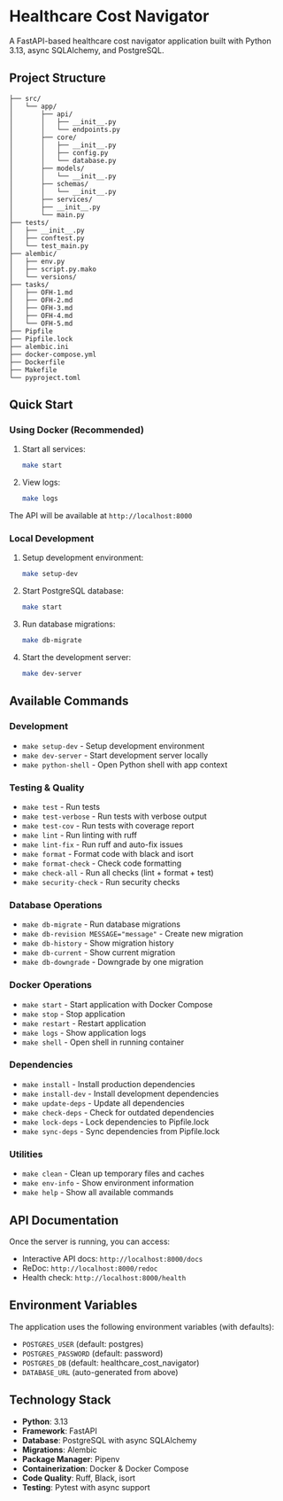 # Healthcare Cost Navigator

A FastAPI-based healthcare cost navigator application built with Python 3.13, async SQLAlchemy, and PostgreSQL.

## Project Structure

```
├── src/
│   └── app/
│       ├── api/
│       │   ├── __init__.py
│       │   └── endpoints.py
│       ├── core/
│       │   ├── __init__.py
│       │   ├── config.py
│       │   └── database.py
│       ├── models/
│       │   └── __init__.py
│       ├── schemas/
│       │   └── __init__.py
│       ├── services/
│       ├── __init__.py
│       └── main.py
├── tests/
│   ├── __init__.py
│   ├── conftest.py
│   └── test_main.py
├── alembic/
│   ├── env.py
│   ├── script.py.mako
│   └── versions/
├── tasks/
│   ├── OFH-1.md
│   ├── OFH-2.md
│   ├── OFH-3.md
│   ├── OFH-4.md
│   └── OFH-5.md
├── Pipfile
├── Pipfile.lock
├── alembic.ini
├── docker-compose.yml
├── Dockerfile
├── Makefile
└── pyproject.toml
```

## Quick Start

### Using Docker (Recommended)

1. Start all services:
   ```bash
   make start
   ```

2. View logs:
   ```bash
   make logs
   ```

The API will be available at `http://localhost:8000`

### Local Development

1. Setup development environment:
   ```bash
   make setup-dev
   ```

2. Start PostgreSQL database:
   ```bash
   make start
   ```

3. Run database migrations:
   ```bash
   make db-migrate
   ```

4. Start the development server:
   ```bash
   make dev-server
   ```

## Available Commands

### Development
- `make setup-dev` - Setup development environment
- `make dev-server` - Start development server locally
- `make python-shell` - Open Python shell with app context

### Testing & Quality
- `make test` - Run tests
- `make test-verbose` - Run tests with verbose output
- `make test-cov` - Run tests with coverage report
- `make lint` - Run linting with ruff
- `make lint-fix` - Run ruff and auto-fix issues
- `make format` - Format code with black and isort
- `make format-check` - Check code formatting
- `make check-all` - Run all checks (lint + format + test)
- `make security-check` - Run security checks

### Database Operations
- `make db-migrate` - Run database migrations
- `make db-revision MESSAGE="message"` - Create new migration
- `make db-history` - Show migration history
- `make db-current` - Show current migration
- `make db-downgrade` - Downgrade by one migration

### Docker Operations
- `make start` - Start application with Docker Compose
- `make stop` - Stop application
- `make restart` - Restart application
- `make logs` - Show application logs
- `make shell` - Open shell in running container

### Dependencies
- `make install` - Install production dependencies
- `make install-dev` - Install development dependencies
- `make update-deps` - Update all dependencies
- `make check-deps` - Check for outdated dependencies
- `make lock-deps` - Lock dependencies to Pipfile.lock
- `make sync-deps` - Sync dependencies from Pipfile.lock

### Utilities
- `make clean` - Clean up temporary files and caches
- `make env-info` - Show environment information
- `make help` - Show all available commands

## API Documentation

Once the server is running, you can access:
- Interactive API docs: `http://localhost:8000/docs`
- ReDoc: `http://localhost:8000/redoc`
- Health check: `http://localhost:8000/health`

## Environment Variables

The application uses the following environment variables (with defaults):
- `POSTGRES_USER` (default: postgres)
- `POSTGRES_PASSWORD` (default: password)
- `POSTGRES_DB` (default: healthcare_cost_navigator)
- `DATABASE_URL` (auto-generated from above)

## Technology Stack

- **Python**: 3.13
- **Framework**: FastAPI
- **Database**: PostgreSQL with async SQLAlchemy
- **Migrations**: Alembic
- **Package Manager**: Pipenv
- **Containerization**: Docker & Docker Compose
- **Code Quality**: Ruff, Black, isort
- **Testing**: Pytest with async support